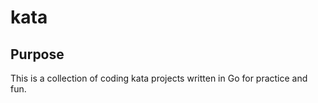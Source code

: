 # kata

## Purpose
This is a collection of coding kata projects written in Go for practice and fun.
